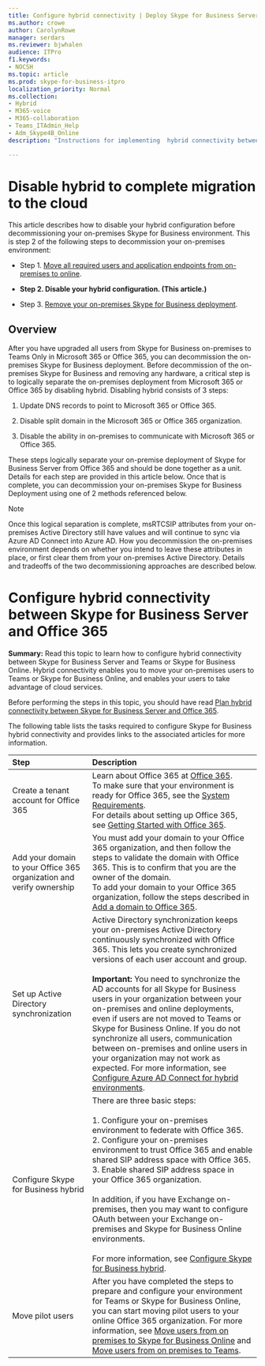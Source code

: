 ```yaml
---
title: Configure hybrid connectivity | Deploy Skype for Business Server 2019 connect
ms.author: crowe
author: CarolynRowe
manager: serdars
ms.reviewer: bjwhalen
audience: ITPro
f1.keywords:
- NOCSH
ms.topic: article
ms.prod: skype-for-business-itpro
localization_priority: Normal
ms.collection: 
- Hybrid 
- M365-voice
- M365-collaboration
- Teams_ITAdmin_Help
- Adm_Skype4B_Online
description: "Instructions for implementing  hybrid connectivity between Skype for Business Server and Skype for Business Online."

---
```


# Disable hybrid to complete migration to the cloud 

This article describes how to disable your hybrid configuration before decommissioning your on-premises Skype for Business environment. This is step 2 of the following steps to decommission your on-premises environment:

- Step 1. [Move all required users and application endpoints from on-premises to online](decommission-move-on-prem-users.md).

- **Step 2. Disable your hybrid configuration. (This article.)**

- Step 3. [Remove your on-premises Skype for Business deployment](decommission-remove-on-prem.md).


## Overview

After you have upgraded all users from Skype for Business on-premises to Teams Only in Microsoft 365 or Office 365, you can decommission the on-premises Skype for Business deployment. Before decommission of the on-premises Skype for Business and removing any hardware, a critical step is to logically separate the on-premises deployment from Microsoft 365 or Office 365 by disabling hybrid. Disabling hybrid consists of 3 steps:

1.	Update DNS records to point to Microsoft 365 or Office 365.

2.	Disable split domain in the Microsoft 365 or Office 365 organization.

3.	Disable the ability in on-premises to communicate with Microsoft 365 or Office 365.

These steps logically separate your on-premise deployment of Skype for Business Server from Office 365 and should be done together as a unit. Details for each step are provided in this article below. Once that is complete, you can decommission your on-premises Skype for Business Deployment using one of 2 methods referenced below.

> [!Note] 
> Once this logical separation is complete, msRTCSIP attributes from your on-premises Active Directory still have values and will continue to sync via Azure AD Connect into Azure AD. How you decommission the on-premises environment depends on whether you intend to leave these attributes in place, or first clear them from your on-premises Active Directory. Details and tradeoffs of the two decommissioning approaches are described below.
















# Configure hybrid connectivity between Skype for Business Server and Office 365

**Summary:** Read this topic to learn how to configure hybrid connectivity between Skype for Business Server and Teams or Skype for Business Online.  Hybrid connectivity enables you to move your on-premises users to Teams or Skype for Business Online, and enables your users to take advantage of cloud services.
  
Before performing the steps in this topic, you should have read [Plan hybrid connectivity between Skype for Business Server and Office 365](plan-hybrid-connectivity.md).
  
The following table lists the tasks required to configure Skype for Business hybrid connectivity and provides links to the associated articles for more information.
  
|Step|Description|
|:-----|:-----|
|Create a tenant account for Office 365   <br/> |Learn about Office 365 at [Office 365](https://go.microsoft.com/fwlink/p/?LinkId=254980).  <br/> To make sure that your environment is ready for Office 365, see the [System Requirements](https://products.office.com/office-system-requirements).  <br/> For details about setting up Office 365, see [Getting Started with Office 365](https://go.microsoft.com/fwlink/p/?LinkId=254982).  <br/> |
|Add your domain to your Office 365 organization and verify ownership  <br/> | You must add your domain to your Office 365 organization, and then follow the steps to validate the domain with Office 365. This is to confirm that you are the owner of the domain. <br/> To add your domain to your Office 365 organization, follow the steps described in [Add a domain to Office 365](https://support.office.com/article/add-a-domain-to-office-365-6383f56d-3d09-4dcb-9b41-b5f5a5efd611?ui=en-US&rs=en-US&ad=US).  <br/> |
|Set up Active Directory synchronization  <br/> |Active Directory synchronization keeps your on-premises Active Directory continuously synchronized with Office 365. This lets you create synchronized versions of each user account and group.  <br/> <br> **Important:** You need to synchronize the AD accounts for all Skype for Business users in your organization between your on-premises and online deployments, even if users are not moved to Teams or Skype for Business Online. If you do not synchronize all users, communication between on-premises and online users in your organization may not work as expected. For more information, see [Configure Azure AD Connect for hybrid environments](configure-azure-ad-connect.md).         |
| Configure Skype for Business hybrid | There are three basic steps: <br><br> 1. Configure your on-premises environment to federate with Office 365. <br> 2. Configure your on-premises environment to trust Office 365 and enable shared SIP address space with Office 365.<br> 3. Enable shared SIP address space in your Office 365 organization. <br><br> In addition, if you have Exchange on-premises, then you may want to configure OAuth between your Exchange on-premises and Skype for Business Online environments. <br> <br>For more information, see [Configure Skype for Business hybrid](configure-federation-with-skype-for-business-online.md).
|Move pilot users  <br/> |After you have completed the steps to prepare and configure your environment for Teams or Skype for Business Online, you can start moving pilot users to your online Office 365 organization. For more information, see [Move users from on premises to Skype for Business Online](move-users-from-on-premises-to-skype-for-business-online.md) and [Move users from on premises to Teams](move-users-from-on-premises-to-Teams.md).  <br/> |
